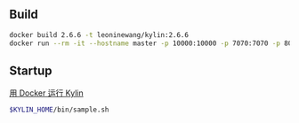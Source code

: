 ## Build

```bash
docker build 2.6.6 -t leoninewang/kylin:2.6.6
docker run --rm -it --hostname master -p 10000:10000 -p 7070:7070 -p 8088:8088 -p 50070:50070 -p 8032:8032 -p 8042:8042 -p 60010:60010 leoninewang/kylin:2.6.6
```

## Startup

[用 Docker 运行 Kylin](http://kylin.apache.org/cn/docs/install/kylin_docker.html)

```bash
$KYLIN_HOME/bin/sample.sh
```